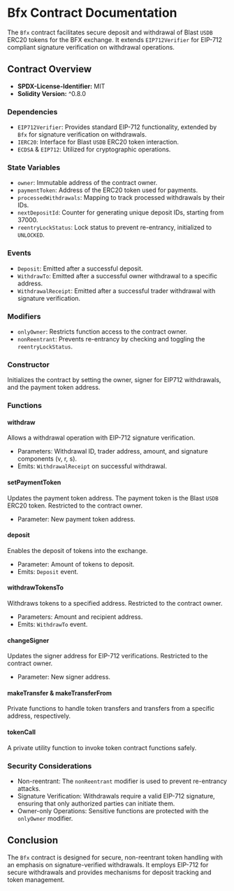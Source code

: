 # Bfx Contract Documentation

The `Bfx` contract facilitates secure deposit and withdrawal of Blast `USDB` ERC20 tokens for the BFX exchange. It extends `EIP712Verifier` for EIP-712 compliant signature verification on withdrawal operations.

## Contract Overview

- **SPDX-License-Identifier:** MIT
- **Solidity Version:** ^0.8.0

### Dependencies

- `EIP712Verifier`: Provides standard EIP-712 functionality, extended by `Bfx` for signature verification on withdrawals.
- `IERC20`: Interface for Blast `USDB` ERC20 token interaction.
- `ECDSA` & `EIP712`: Utilized for cryptographic operations.

### State Variables

- `owner`: Immutable address of the contract owner.
- `paymentToken`: Address of the ERC20 token used for payments.
- `processedWithdrawals`: Mapping to track processed withdrawals by their IDs.
- `nextDepositId`: Counter for generating unique deposit IDs, starting from 37000.
- `reentryLockStatus`: Lock status to prevent re-entrancy, initialized to `UNLOCKED`.

### Events

- `Deposit`: Emitted after a successful deposit.
- `WithdrawTo`: Emitted after a successful owner withdrawal to a specific address.
- `WithdrawalReceipt`: Emitted after a successful trader withdrawal with signature verification.

### Modifiers

- `onlyOwner`: Restricts function access to the contract owner.
- `nonReentrant`: Prevents re-entrancy by checking and toggling the `reentryLockStatus`.

### Constructor

Initializes the contract by setting the owner, signer for EIP712 withdrawals, and the payment token address.

### Functions

#### withdraw

Allows a withdrawal operation with EIP-712 signature verification.

- Parameters: Withdrawal ID, trader address, amount, and signature components (v, r, s).
- Emits: `WithdrawalReceipt` on successful withdrawal.

#### setPaymentToken

Updates the payment token address. The payment token is the Blast `USDB` ERC20 token. Restricted to the contract owner.

- Parameter: New payment token address.

#### deposit

Enables the deposit of tokens into the exchange.

- Parameter: Amount of tokens to deposit.
- Emits: `Deposit` event.

#### withdrawTokensTo

Withdraws tokens to a specified address. Restricted to the contract owner.

- Parameters: Amount and recipient address.
- Emits: `WithdrawTo` event.

#### changeSigner

Updates the signer address for EIP-712 verifications. Restricted to the contract owner.

- Parameter: New signer address.

#### makeTransfer & makeTransferFrom

Private functions to handle token transfers and transfers from a specific address, respectively.

#### tokenCall

A private utility function to invoke token contract functions safely.

### Security Considerations

- Non-reentrant: The `nonReentrant` modifier is used to prevent re-entrancy attacks.
- Signature Verification: Withdrawals require a valid EIP-712 signature, ensuring that only authorized parties can initiate them.
- Owner-only Operations: Sensitive functions are protected with the `onlyOwner` modifier.

## Conclusion

The `Bfx` contract is designed for secure, non-reentrant token handling with an emphasis on signature-verified withdrawals. It employs EIP-712 for secure withdrawals and provides mechanisms for deposit tracking and token management.

